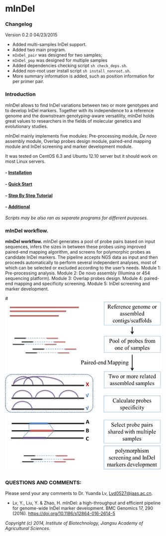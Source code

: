 # mInDel

### Changelog 
Version 0.2.0 04/23/2015

- Added multi-samples InDel support.
- Added two main program. 
 - `mInDel_pair` was designed for two samples;
 - `mInDel_pop` was designed for multiple samples
- Added dependencies checking script `sh check_deps.sh`.
- Added non-root user install script `sh install_nonroot.sh`.
- More summary information is added, such as position information for per primer pair.

### Introduction

mInDel allows to find InDel variations between two or more genotypes and to develop InDel markers. Together with its independence to a reference genome and the downstream genotyping-aware versatility, mInDel holds great values to researchers in the fields of molecular genetics and evolutionary studies. 

mInDel mainly implements five modules: Pre-processing module, *De novo* assembly module, Overlap probes design module, paired-end mapping module and InDel screening and marker development module. 

It was tested on CentOS 6.3 and Ubuntu 12.10 server but it should work on most Linux servers.

#### - [Installation](https://github.com/lyd0527/mInDel/blob/master/doc/Installation.md)
#### - [Quick Start](https://github.com/lyd0527/mInDel/blob/master/doc/Quick_start.md)
#### - [Step By Step Tutorial](https://github.com/lyd0527/mInDel/blob/master/doc/Step_by_step_tutorial.md) 
#### - [Additional](https://github.com/lyd0527/mInDel/blob/master/doc/Additional.md) 
*Scripts may be also ran as separate programs for different purposes.*

### mInDel workflow.

**mInDel workflow.** mInDel generates a pool of probe pairs based on input sequences, infers the sizes in between these probes using improved paired-end mapping algorithm, and screens for polymorphic probes as candidate InDel markers. The pipeline accepts NGS data as input and then proceeds automatically to perform several independent analyses, most of which can be selected or excluded according to the user’s needs. Module 1: Pre-processing analysis. Module 2: De novo assembly (Illumina or 454 sequencing platform). Module 3: Overlap probes design. Module 4: paired-end mapping and specificity screening. Module 5: InDel screening and marker development.

#![workflow](https://github.com/lyd0527/mInDel/blob/master/doc/workflow.png)

### QUESTIONS AND COMMENTS:
Please send your any comments to Dr. Yuanda Lv, Lyd0527@jaas.ac.cn.

* Lv, Y., Liu, Y. & Zhao, H. mInDel: a high-throughput and efficient pipeline for genome-wide InDel marker development. BMC Genomics 17, 290 (2016). https://doi.org/10.1186/s12864-016-2614-5

*Copyright (c) 2014, Institute of Biotechnology, Jiangsu Academy of Agricultural Sciences.*

